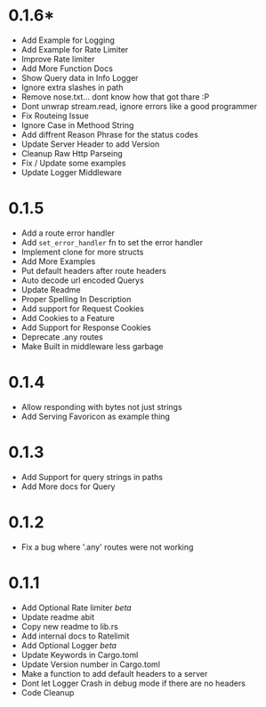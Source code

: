 # 0.1.6*
- Add Example for Logging
- Add Example for Rate Limiter
- Improve Rate limiter
- Add More Function Docs
- Show Query data in Info Logger
- Ignore extra slashes in path
- Remove nose.txt... dont know how that got thare :P
- Dont unwrap stream.read, ignore errors like a good programmer
- Fix Routeing Issue
- Ignore Case in Methood String
- Add diffrent Reason Phrase for the status codes
- Update Server Header to add Version
- Cleanup Raw Http Parseing
- Fix / Update some examples
- Update Logger Middleware

# 0.1.5
- Add a route error handler
- Add `set_error_handler` fn to set the error handler
- Implement clone for more structs
- Add More Examples
- Put default headers after route headers
- Auto decode url encoded Querys
- Update Readme
- Proper Spelling In Description
- Add support for Request Cookies
- Add Cookies to a Feature
- Add Support for Response Cookies
- Deprecate .any routes
- Make Built in middleware less garbage


# 0.1.4
- Allow responding with bytes not just strings
- Add Serving Favoricon as example thing

# 0.1.3
- Add Support for query strings in paths
- Add More docs for Query

# 0.1.2
- Fix a bug where '.any' routes were not working

# 0.1.1
- Add Optional Rate limiter *beta*
- Update readme abit
- Copy new readme to lib.rs
- Add internal docs to Ratelimit
- Add Optional Logger *beta*
- Update Keywords in Cargo.toml
- Update Version number in Cargo.toml
- Make a function to add default headers to a server
- Dont let Logger Crash in debug mode if there are no headers
- Code Cleanup
